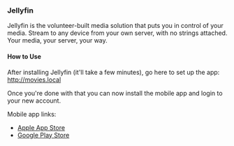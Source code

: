 ### Jellyfin

Jellyfin is the volunteer-built media solution that puts you in control of your media. Stream to any device from your own server, with no strings attached. Your media, your server, your way.

#### How to Use

After installing Jellyfin (it'll take a few minutes), go here to set up the app: http://movies.local

Once you're done with that you can now install the mobile app and login to your new account.

Mobile app links:

- [Apple App Store](https://apps.apple.com/us/app/jellyfin-mobile/id1480192618?mt=8)
- [Google Play Store](https://play.google.com/store/apps/details?id=org.jellyfin.mobile)
